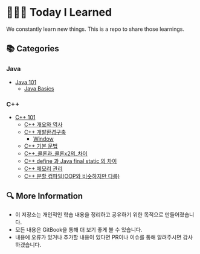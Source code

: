 # 👩🏻‍💻 Today I Learned

We constantly learn new things. This is a repo to share those learnings.

## 📚 Categories

### Java
- [Java 101](Java/101/README.md)
  - [Java Basics](Java/101/Java_basics.md)


### C++
- [C++ 101](C++/101/README.md)
  - [C++ 개요와 역사](C++/101/C++개요와_역사.md)
  - [C++ 개발환경구축](C++/101/C++개발_환경_구축.md)
    - [Window](C++/101/Window.md)
  - [C++ 기본 문법](C++/101/C++기본문법.md)
  - [C++_콜론과_콜론x2의_차이](C++/101/C++_콜론과_콜론x2의_차이.md)
  - [C++ define 과 Java final static 의 차이](C++/101/C++define_과_final_static의_차이.md)
  - [C++ 메모리 관리](C++/101/C++메모리관리.md)
  - [C++ 분할 컴파일(OOP와 비슷하지만 다름)](C++/101/C++분할컴파일(OOP와_비슷하지만_다름).md)

## 🔍 More Information
- 이 저장소는 개인적인 학습 내용을 정리하고 공유하기 위한 목적으로 만들어졌습니다.
- 모든 내용은 GitBook을 통해 더 보기 좋게 볼 수 있습니다.
- 내용에 오류가 있거나 추가할 내용이 있다면 PR이나 이슈를 통해 알려주시면 감사하겠습니다.